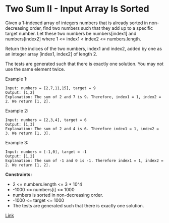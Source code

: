 # Two Sum II - Input Array Is Sorted

Given a 1-indexed array of integers numbers that is already sorted in non-decreasing order, find two numbers such that
they add up to a specific target number. Let these two numbers be numbers[index1] and numbers[index2] where 1 <=
index1 < index2 <= numbers.length.

Return the indices of the two numbers, index1 and index2, added by one as an integer array [index1, index2] of length 2.

The tests are generated such that there is exactly one solution. You may not use the same element twice.

Example 1:

```
Input: numbers = [2,7,11,15], target = 9
Output: [1,2]
Explanation: The sum of 2 and 7 is 9. Therefore, index1 = 1, index2 = 2. We return [1, 2].
```

Example 2:

```
Input: numbers = [2,3,4], target = 6
Output: [1,3]
Explanation: The sum of 2 and 4 is 6. Therefore index1 = 1, index2 = 3. We return [1, 3].
```

Example 3:

```
Input: numbers = [-1,0], target = -1
Output: [1,2]
Explanation: The sum of -1 and 0 is -1. Therefore index1 = 1, index2 = 2. We return [1, 2].
```

**Constraints:**

- 2 <= numbers.length <= 3 * 10^4
- -1000 <= numbers[i] <= 1000
- numbers is sorted in non-decreasing order.
- -1000 <= target <= 1000
- The tests are generated such that there is exactly one solution.

[Link](https://leetcode.com/problems/two-sum-ii-input-array-is-sorted/)